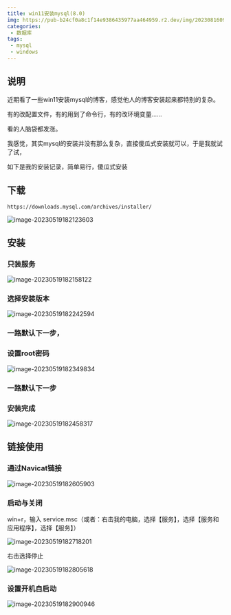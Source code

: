 ```yaml
---
title: win11安装mysql(8.0)
img: https://pub-b24cf0a8c1f14e9386435977aa464959.r2.dev/img/20230816090932.png
categories:
 - 数据库
tags:
 - mysql
 - windows
---
```


## 说明

近期看了一些win11安装mysql的博客，感觉他人的博客安装起来都特别的复杂。

有的改配置文件，有的用到了命令行，有的改环境变量……

看的人脑袋都发涨。

我感觉，其实mysql的安装并没有那么复杂，直接傻瓜式安装就可以，于是我就试了试，

如下是我的安装记录，简单易行，傻瓜式安装

## 下载

```http
https://downloads.mysql.com/archives/installer/
```

![image-20230519182123603](https://pub-b24cf0a8c1f14e9386435977aa464959.r2.dev/img/20230519182124.png)

## 安装

### 只装服务

![image-20230519182158122](https://pub-b24cf0a8c1f14e9386435977aa464959.r2.dev/img/20230519182159.png)

### 选择安装版本

![image-20230519182242594](https://pub-b24cf0a8c1f14e9386435977aa464959.r2.dev/img/20230519182243.png)

### 一路默认下一步，

### 设置root密码

![image-20230519182349834](https://pub-b24cf0a8c1f14e9386435977aa464959.r2.dev/img/20230519182350.png)

### 一路默认下一步

### 安装完成

![image-20230519182458317](https://pub-b24cf0a8c1f14e9386435977aa464959.r2.dev/img/20230519182459.png)

## 链接使用

### 通过Navicat链接

![image-20230519182605903](https://pub-b24cf0a8c1f14e9386435977aa464959.r2.dev/img/20230519182606.png)

### 启动与关闭

win+r，输入 service.msc（或者：右击我的电脑，选择【服务】，选择【服务和应用程序】，选择【服务】）

![image-20230519182718201](https://pub-b24cf0a8c1f14e9386435977aa464959.r2.dev/img/20230519182719.png)

右击选择停止

![image-20230519182805618](https://pub-b24cf0a8c1f14e9386435977aa464959.r2.dev/img/20230519182806.png)

### 设置开机自启动

![image-20230519182900946](https://pub-b24cf0a8c1f14e9386435977aa464959.r2.dev/img/20230519182901.png)

